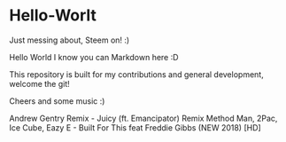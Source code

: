 # Hello-Worlt
Just messing about, Steem on! :)

Hello World I know you can Markdown here :D

This repository is built for my contributions and general development, welcome the git! 

Cheers and some music :) 

Andrew Gentry Remix - Juicy (ft. Emancipator) Remix
Method Man, 2Pac, Ice Cube, Eazy E - Built For This feat Freddie Gibbs (NEW 2018) [HD]

